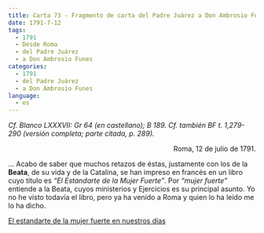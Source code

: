 ```yaml
---
title: Carta 73 - Fragmento de carta del Padre Juárez a Don Ambrosio Funes (Roma, 12 de julio de 1791).
date: 1791-7-12
tags:
  - 1791
  - Desde Roma
  - del Padre Juárez
  - a Don Ambrosio Funes
categories:
  - 1791
  - del Padre Juárez
  - a Don Ambrosio Funes
language:
  - es
---
```

_Cf. Blanco LXXXVII: Gr 64 (en castellano); B 189.
Cf. también BF t. 1,279-290 (versión completa; parte citada, p. 289)._

<div align="right">
Roma, 12 de julio de 1791.
</div>

... Acabo de saber que muchos retazos de éstas, justamente con los de la __Beata__, de su vida y de la Catalina, se han impreso en francés en un libro cuyo título es _“El Estandarte de la Mujer Fuerte”_. Por _“mujer fuerte”_ entiende a la Beata, cuyos ministerios y Ejercicios es su principal asunto. Yo no he visto todavía el libro, pero ya ha venido a Roma y quien lo ha leído me lo ha dicho.

[El estandarte de la mujer fuerte en nuestros días](/tags/mujer-fuerte/)
